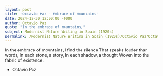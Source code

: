 ```yaml
---
layout: post
title: "Octavio Paz - Embrace of Mountains"
date: 2024-12-30 12:00:00 -0000
author: Octavio Paz
quote: "In the embrace of mountains,"
subject: Modernist Nature Writing in Spain (1920s)
permalink: /Modernist Nature Writing in Spain (1920s)/Octavio Paz/Octavio Paz - Embrace of Mountains
---
```


In the embrace of mountains,
I find the silence
That speaks louder than words,
In each stone, a story,
In each shadow, a thought
Woven into the fabric of existence.

- Octavio Paz
